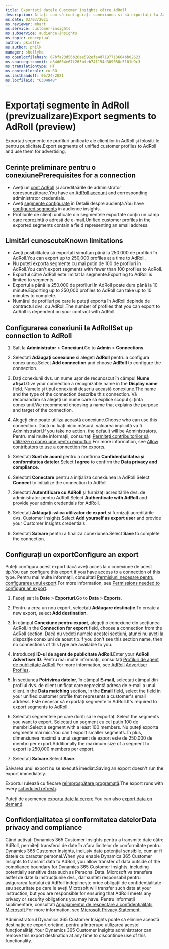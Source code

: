 ```yaml
---
title: Exportați datele Customer Insights către AdRoll
description: Aflați cum să configurați conexiunea și să exportați la AdRoll.
ms.date: 03/03/2021
ms.reviewer: mhart
ms.service: customer-insights
ms.subservice: audience-insights
ms.topic: conceptual
author: pkieffer
ms.author: philk
manager: shellyha
ms.openlocfilehash: 67bfa23d56b26ae592efa4d7197713664bb02623
ms.sourcegitcommit: d84d664e67f263bfeb741154d309088c5101b9c3
ms.translationtype: HT
ms.contentlocale: ro-RO
ms.lasthandoff: 06/24/2021
ms.locfileid: "6304848"
---
```

# <a name="export-segments-to-adroll-preview"></a><span data-ttu-id="e5a19-103">Exportați segmente în AdRoll (previzualizare)</span><span class="sxs-lookup"><span data-stu-id="e5a19-103">Export segments to AdRoll (preview)</span></span>

<span data-ttu-id="e5a19-104">Exportați segmente de profiluri unificate ale clienților în AdRoll și folosiți-le pentru publicitate.</span><span class="sxs-lookup"><span data-stu-id="e5a19-104">Export segments of unified customer profiles to AdRoll and use them for advertising.</span></span> 

## <a name="prerequisites-for-a-connection"></a><span data-ttu-id="e5a19-105">Cerințe preliminare pentru o conexiune</span><span class="sxs-lookup"><span data-stu-id="e5a19-105">Prerequisites for a connection</span></span>

-   <span data-ttu-id="e5a19-106">Aveți un [cont AdRoll](https://www.adroll.com/) și acredităările de administrator corespunzătoare.</span><span class="sxs-lookup"><span data-stu-id="e5a19-106">You have an [AdRoll account](https://www.adroll.com/) and corresponding administrator credentials.</span></span>
-   <span data-ttu-id="e5a19-107">Aveți [segmente configurate](segments.md) în Detalii despre audiență.</span><span class="sxs-lookup"><span data-stu-id="e5a19-107">You have [configured segments](segments.md) in audience insights.</span></span>
-   <span data-ttu-id="e5a19-108">Profilurile de clienți unificate din segmentele exportate conțin un câmp care reprezintă o adresă de e-mail.</span><span class="sxs-lookup"><span data-stu-id="e5a19-108">Unified customer profiles in the exported segments contain a field representing an email address.</span></span>

## <a name="known-limitations"></a><span data-ttu-id="e5a19-109">Limitări cunoscute</span><span class="sxs-lookup"><span data-stu-id="e5a19-109">Known limitations</span></span>

- <span data-ttu-id="e5a19-110">Aveți posibilitatea să exportați simultan până la 250.000 de profiluri în AdRoll.</span><span class="sxs-lookup"><span data-stu-id="e5a19-110">You can export up to 250,000 profiles at a time to AdRoll.</span></span>
- <span data-ttu-id="e5a19-111">Nu puteți exporta segmente cu mai puțin de 100 de profiluri în AdRoll.</span><span class="sxs-lookup"><span data-stu-id="e5a19-111">You can't export segments with fewer than 100 profiles to AdRoll.</span></span> 
- <span data-ttu-id="e5a19-112">Exportul către AdRoll este limitat la segmente.</span><span class="sxs-lookup"><span data-stu-id="e5a19-112">Exporting to AdRoll is limited to segments.</span></span>
- <span data-ttu-id="e5a19-113">Exportul a până la 250.000 de profiluri în AdRoll poate dura până la 10 minute.</span><span class="sxs-lookup"><span data-stu-id="e5a19-113">Exporting up to 250,000 profiles to AdRoll can take up to 10 minutes to complete.</span></span> 
- <span data-ttu-id="e5a19-114">Numărul de profiluri pe care le puteți exporta în AdRoll depinde de contractul dvs. cu AdRoll.</span><span class="sxs-lookup"><span data-stu-id="e5a19-114">The number of profiles that you can export to AdRoll is dependent on your contract with AdRoll.</span></span>

## <a name="set-up-connection-to-adroll"></a><span data-ttu-id="e5a19-115">Configurarea conexiunii la AdRoll</span><span class="sxs-lookup"><span data-stu-id="e5a19-115">Set up connection to AdRoll</span></span>

1. <span data-ttu-id="e5a19-116">Salt la **Administrator** > **Conexiuni**.</span><span class="sxs-lookup"><span data-stu-id="e5a19-116">Go to **Admin** > **Connections**.</span></span>

1. <span data-ttu-id="e5a19-117">Selectați **Adăugați conexiune** și alegeți **AdRoll** pentru a configura conexiunea.</span><span class="sxs-lookup"><span data-stu-id="e5a19-117">Select **Add connection** and choose **AdRoll** to configure the connection.</span></span>

1. <span data-ttu-id="e5a19-118">Dați conexiunii dvs. un nume ușor de recunoscut în câmpul **Nume afișat**.</span><span class="sxs-lookup"><span data-stu-id="e5a19-118">Give your connection a recognizable name in the **Display name** field.</span></span> <span data-ttu-id="e5a19-119">Numele și tipul conexiunii descriu această conexiune.</span><span class="sxs-lookup"><span data-stu-id="e5a19-119">The name and the type of the connection describe this connection.</span></span> <span data-ttu-id="e5a19-120">Vă recomandăm să alegeți un nume care să explice scopul și ținta conexiunii.</span><span class="sxs-lookup"><span data-stu-id="e5a19-120">We recommend choosing a name that explains the purpose and target of the connection.</span></span>

1. <span data-ttu-id="e5a19-121">Alegeți cine poate utiliza această conexiune.</span><span class="sxs-lookup"><span data-stu-id="e5a19-121">Choose who can use this connection.</span></span> <span data-ttu-id="e5a19-122">Dacă nu luați nicio măsură, valoarea implicită va fi Administratori.</span><span class="sxs-lookup"><span data-stu-id="e5a19-122">If you take no action, the default will be Administrators.</span></span> <span data-ttu-id="e5a19-123">Pentru mai multe informații, consultați [Permiteți contribuitorilor să utilizeze o conexiune pentru exporturi](connections.md#allow-contributors-to-use-a-connection-for-exports).</span><span class="sxs-lookup"><span data-stu-id="e5a19-123">For more information, see [Allow contributors to use a connection for exports](connections.md#allow-contributors-to-use-a-connection-for-exports).</span></span>

1. <span data-ttu-id="e5a19-124">Selectați **Sunt de acord** pentru a confirma **Confidențialitatea și conformitatea datelor**.</span><span class="sxs-lookup"><span data-stu-id="e5a19-124">Select **I agree** to confirm the **Data privacy and compliance**.</span></span>

1. <span data-ttu-id="e5a19-125">Selectați **Conectare** pentru a inițializa conexiunea la AdRoll.</span><span class="sxs-lookup"><span data-stu-id="e5a19-125">Select **Connect** to initialize the connection to AdRoll.</span></span>

1. <span data-ttu-id="e5a19-126">Selectați **Autentificare cu AdRoll** și furnizați acreditările dvs. de administrator pentru AdRoll.</span><span class="sxs-lookup"><span data-stu-id="e5a19-126">Select **Authenticate with AdRoll** and provide your admin credentials for AdRoll.</span></span> 

1. <span data-ttu-id="e5a19-127">Selectați **Adăugați-vă ca utilizator de export** și furnizați acreditările dvs. Customer Insights.</span><span class="sxs-lookup"><span data-stu-id="e5a19-127">Select **Add yourself as export user** and provide your Customer Insights credentials.</span></span>

1. <span data-ttu-id="e5a19-128">Selectați **Salvare** pentru a finaliza conexiunea.</span><span class="sxs-lookup"><span data-stu-id="e5a19-128">Select **Save** to complete the connection.</span></span>

## <a name="configure-an-export"></a><span data-ttu-id="e5a19-129">Configurați un export</span><span class="sxs-lookup"><span data-stu-id="e5a19-129">Configure an export</span></span>

<span data-ttu-id="e5a19-130">Puteți configura acest export dacă aveți acces la o conexiune de acest tip.</span><span class="sxs-lookup"><span data-stu-id="e5a19-130">You can configure this export if you have access to a connection of this type.</span></span> <span data-ttu-id="e5a19-131">Pentru mai multe informații, consultați [Permisiuni necesare pentru configurarea unui export](export-destinations.md#set-up-a-new-export).</span><span class="sxs-lookup"><span data-stu-id="e5a19-131">For more information, see [Permissions needed to configure an export](export-destinations.md#set-up-a-new-export).</span></span>

1. <span data-ttu-id="e5a19-132">Faceți salt la **Date** > **Exporturi**.</span><span class="sxs-lookup"><span data-stu-id="e5a19-132">Go to **Data** > **Exports**.</span></span>

1. <span data-ttu-id="e5a19-133">Pentru a crea un nou export, selectați **Adăugare destinație**.</span><span class="sxs-lookup"><span data-stu-id="e5a19-133">To create a new export, select **Add destination**.</span></span>

1. <span data-ttu-id="e5a19-134">În câmpul **Conexiune pentru export**, alegeți o conexiune din secțiunea AdRoll.</span><span class="sxs-lookup"><span data-stu-id="e5a19-134">In the **Connection for export** field, choose a connection from the AdRoll section.</span></span> <span data-ttu-id="e5a19-135">Dacă nu vedeți numele acestei secțiuni, atunci nu aveți la dispoziție conexiuni de acest tip.</span><span class="sxs-lookup"><span data-stu-id="e5a19-135">If you don't see this section name, then no connections of this type are available to you.</span></span>

1. <span data-ttu-id="e5a19-136">Introduceți **ID-ul de agent de publicitate AdRoll**.</span><span class="sxs-lookup"><span data-stu-id="e5a19-136">Enter your **AdRoll Advertiser ID**.</span></span> <span data-ttu-id="e5a19-137">Pentru mai multe informații, consultați [Profiluri de agent de publicitate AdRoll](https://help.adroll.com/hc/articles/212011838-Advertiser-Profiles).</span><span class="sxs-lookup"><span data-stu-id="e5a19-137">For more information, see [AdRoll Advertiser Profiles](https://help.adroll.com/hc/articles/212011838-Advertiser-Profiles).</span></span>

3. <span data-ttu-id="e5a19-138">În secțiunea **Potrivirea datelor**, în câmpul **E-mail**, selectați câmpul din profilul dvs. de client unificat care reprezintă adresa de e-mail a unui client.</span><span class="sxs-lookup"><span data-stu-id="e5a19-138">In the **Data matching** section, in the **Email** field, select the field in your unified customer profile that represents a customer's email address.</span></span> <span data-ttu-id="e5a19-139">Este necesar să exportați segmente în AdRoll.</span><span class="sxs-lookup"><span data-stu-id="e5a19-139">It's required to export segments to AdRoll.</span></span>

1. <span data-ttu-id="e5a19-140">Selectați segmentele pe care doriți să le exportați.</span><span class="sxs-lookup"><span data-stu-id="e5a19-140">Select the segments you want to export.</span></span> <span data-ttu-id="e5a19-141">Selectați un segment cu cel puțin 100 de membri.</span><span class="sxs-lookup"><span data-stu-id="e5a19-141">Select a segment with a least 100 members.</span></span> <span data-ttu-id="e5a19-142">Nu puteți exporta segmente mai mici.</span><span class="sxs-lookup"><span data-stu-id="e5a19-142">You can't export smaller segments.</span></span> <span data-ttu-id="e5a19-143">În plus, dimensiunea maximă a unui segment de export este de 250.000 de membri per export.</span><span class="sxs-lookup"><span data-stu-id="e5a19-143">Additionally the maximum size of a segment to export is 250,000 members per export.</span></span> 

1. <span data-ttu-id="e5a19-144">Selectați **Salvare**.</span><span class="sxs-lookup"><span data-stu-id="e5a19-144">Select **Save**.</span></span>

<span data-ttu-id="e5a19-145">Salvarea unui export nu se execută imediat.</span><span class="sxs-lookup"><span data-stu-id="e5a19-145">Saving an export doesn't run the export immediately.</span></span>

<span data-ttu-id="e5a19-146">Exportul rulează cu fiecare [reîmprospătare programată](system.md#schedule-tab).</span><span class="sxs-lookup"><span data-stu-id="e5a19-146">The export runs with every [scheduled refresh](system.md#schedule-tab).</span></span> 

<span data-ttu-id="e5a19-147">Puteți de asemenea [exporta date la cerere](export-destinations.md#run-exports-on-demand).</span><span class="sxs-lookup"><span data-stu-id="e5a19-147">You can also [export data on demand](export-destinations.md#run-exports-on-demand).</span></span> 


## <a name="data-privacy-and-compliance"></a><span data-ttu-id="e5a19-148">Confidențialitatea și conformitatea datelor</span><span class="sxs-lookup"><span data-stu-id="e5a19-148">Data privacy and compliance</span></span>

<span data-ttu-id="e5a19-149">Când activați Dynamics 365 Customer Insights pentru a transmite date către AdRoll, permiteți transferul de date în afara limitelor de conformitate pentru Dynamics 365 Customer Insights, inclusiv date potențial sensibile, cum ar fi datele cu caracter personal.</span><span class="sxs-lookup"><span data-stu-id="e5a19-149">When you enable Dynamics 365 Customer Insights to transmit data to AdRoll, you allow transfer of data outside of the compliance boundary for Dynamics 365 Customer Insights, including potentially sensitive data such as Personal Data.</span></span> <span data-ttu-id="e5a19-150">Microsoft va transfera astfel de date la instrucțiunile dvs., dar sunteți responsabil pentru asigurarea faptului că AdRoll îndeplinește orice obligații de confidențialitate sau securitate pe care le aveți.</span><span class="sxs-lookup"><span data-stu-id="e5a19-150">Microsoft will transfer such data at your instruction, but you are responsible for ensuring that AdRoll meets any privacy or security obligations you may have.</span></span> <span data-ttu-id="e5a19-151">Pentru informații suplimentare, consultați [Angajamentul de respectare a confidențialității Microsoft](https://go.microsoft.com/fwlink/?linkid=396732).</span><span class="sxs-lookup"><span data-stu-id="e5a19-151">For more information, see [Microsoft Privacy Statement](https://go.microsoft.com/fwlink/?linkid=396732).</span></span>

<span data-ttu-id="e5a19-152">Administratorul Dynamics 365 Customer Insights poate să elimine această destinație de export oricând, pentru a întrerupe utilizarea acestei funcționalități.</span><span class="sxs-lookup"><span data-stu-id="e5a19-152">Your Dynamics 365 Customer Insights administrator can remove this export destination at any time to discontinue use of this functionality.</span></span>
